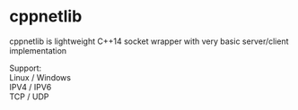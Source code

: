 # cppnetlib
cppnetlib is lightweight C++14 socket wrapper with very basic server/client implementation

Support: \
Linux / Windows \
IPV4 / IPV6 \
TCP / UDP
